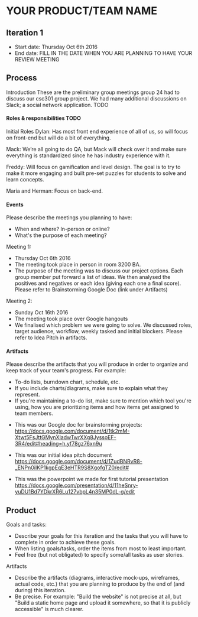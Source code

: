 # YOUR PRODUCT/TEAM NAME

## Iteration 1

 * Start date: Thursday Oct 6th 2016
 * End date: FILL IN THE DATE WHEN YOU ARE PLANNING TO HAVE YOUR REVIEW MEETING

## Process

Introduction
These are the preliminary group meetings group 24 had to discuss our csc301 group project. We had many additional
discussions on Slack; a social network application.
TODO

#### Roles & responsibilities TODO

Initial Roles
Dylan: Has most front end experience of all of us, so will focus on 
front-end but will do a bit of everything.

Mack: We’re all going to do QA, but Mack will check over it and make 
sure everything is standardized since he has industry experience with it.

Freddy: Will focus on gamification and level design. The goal is to 
try to make it more engaging and built pre-set puzzles for students to 
solve and learn concepts.

Maria and Herman: Focus on back-end.


#### Events

Please describe the meetings you planning to have:
 * When and where? In-person or online?
 * What's the purpose of each meeting?

 Meeting 1:
 - Thursday Oct 6th 2016
 - The meeting took place in person in room 3200 BA.
 - The purpose of the meeting was to discuss our project options. Each group member put forward a
 list of ideas. We then analysed the positives and negatives or each idea (giving each one a final score).
 Please refer to Brainstorming Google Doc (link under Artifacts)
 
 Meeting 2:
 - Sunday Oct 16th 2016
 - The meeting took place over Google hangouts 
 - We finalised which problem we were going to solve. We discussed roles, 
 target audience, workflow, weekly tasked and initial blockers. Please refer
 to Idea Pitch in artifacts. 
 

#### Artifacts

Please describe the artifacts that you will produce in order to organize and keep track of your team's progress.
For example:
 * To-do lists, burndown chart, schedule, etc.
 * If you include charts/diagrams, make sure to explain what they represent.
 * If you're maintaining a to-do list, make sure to mention which tool you're using, how you are prioritizing items and how items get assigned to team members.

 - This was our Google doc for brainstorming projects:
 https://docs.google.com/document/d/1tk2mM-Xtwt5FsJttGMynXladwTwrXXg8JyssoEF-3R4/edit#heading=h.yf78gz76xn9u
 
 - This was our initial idea pitch document 
 https://docs.google.com/document/d/1ZudBNRvR8-_ENPn0iIKP1kgpEqE3eHTR9S8XgofgTZ0/edit#
 
 - This was the powerpoint we made for first tutorial presentation
 https://docs.google.com/presentation/d/11heSnry-yuDU1Bd7YDkrXR6Lu127vbpL4n35MP0dL-g/edit
 


## Product

Goals and tasks:

 * Describe your goals for this iteration and the tasks that you will have to complete in order to achieve these goals.
 * When listing goals/tasks, order the items from most to least important.
 * Feel free (but not obligated) to specify some/all tasks as user stories.

Artifacts

 * Describe the artifacts (diagrams, interactive mock-ups, wireframes, actual code, etc.)
   that you are planning to produce by the end of (and during) this iteration.
 * Be precise.
   For example: "Build the website" is not precise at all, but "Build a static home page and upload it somewhere, so that it is publicly accessible" is much clearer.